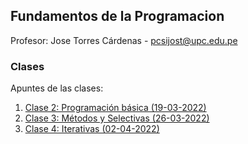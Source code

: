 ## Fundamentos de la Programacion

Profesor: Jose Torres Cárdenas - pcsijost@upc.edu.pe

### Clases

Apuntes de las clases:

1. [Clase 2: Programación básica (19-03-2022)](/Clases/19032022.md)
2. [Clase 3: Métodos y Selectivas  (26-03-2022)](/Clases/26032022.md)
3. [Clase 4: Iterativas (02-04-2022)](/Clases/02042022.md)

